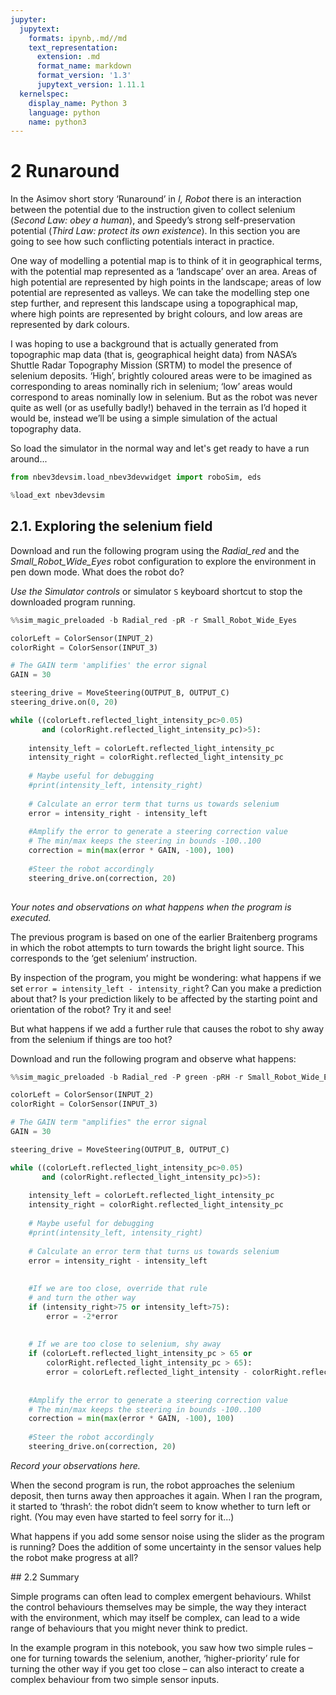 ```yaml
---
jupyter:
  jupytext:
    formats: ipynb,.md//md
    text_representation:
      extension: .md
      format_name: markdown
      format_version: '1.3'
      jupytext_version: 1.11.1
  kernelspec:
    display_name: Python 3
    language: python
    name: python3
---
```


# 2 Runaround


In the Asimov short story ‘Runaround’ in *I, Robot* there is an interaction between the potential due to the instruction given to collect selenium (*Second Law: obey a human*), and Speedy’s strong self-preservation potential (*Third Law: protect its own existence*). In this section you are going to see how such conflicting potentials interact in practice.

One way of modelling a potential map is to think of it in geographical terms, with the potential map represented as a ‘landscape’ over an area. Areas of high potential are represented by high points in the landscape; areas of low potential are represented as valleys. We can take the modelling step one step further, and represent this landscape using a topographical map, where high points are represented by bright colours, and low areas are represented by dark colours.

I was hoping to use a background that is actually generated from topographic map data (that is, geographical height data) from NASA’s Shuttle Radar Topography Mission (SRTM) to model the presence of selenium deposits. ‘High’, brightly coloured areas were to be imagined as corresponding to areas nominally rich in selenium; ‘low’ areas would correspond to areas nominally low in selenium. But as the robot was never quite as well (or as usefully badly!) behaved in the terrain  as I’d hoped it would be, instead we’ll be using a simple simulation of the actual topography data.

So load the simulator in the normal way and let's get ready to have a run around...

```python pinned_outputs=[]
from nbev3devsim.load_nbev3devwidget import roboSim, eds

%load_ext nbev3devsim
```

## 2.1. Exploring the selenium field

Download and run the following program using the *Radial_red* and the *Small_Robot_Wide_Eyes* robot configuration to explore the environment in pen down mode. What does the robot do?

*Use the Simulator controls* or simulator `S` keyboard shortcut to stop the downloaded program running.

```python
%%sim_magic_preloaded -b Radial_red -pR -r Small_Robot_Wide_Eyes

colorLeft = ColorSensor(INPUT_2)
colorRight = ColorSensor(INPUT_3)

# The GAIN term 'amplifies' the error signal
GAIN = 30

steering_drive = MoveSteering(OUTPUT_B, OUTPUT_C)
steering_drive.on(0, 20)

while ((colorLeft.reflected_light_intensity_pc>0.05) 
       and (colorRight.reflected_light_intensity_pc)>5):
    
    intensity_left = colorLeft.reflected_light_intensity_pc
    intensity_right = colorRight.reflected_light_intensity_pc
    
    # Maybe useful for debugging
    #print(intensity_left, intensity_right)
    
    # Calculate an error term that turns us towards selenium
    error = intensity_right - intensity_left
    
    #Amplify the error to generate a steering correction value
    # The min/max keeps the steering in bounds -100..100
    correction = min(max(error * GAIN, -100), 100)
    
    #Steer the robot accordingly
    steering_drive.on(correction, 20)
    
```

<!-- #region student=true -->
*Your notes and observations on what happens when the program is executed.*
<!-- #endregion -->

The previous program is based on one of the earlier Braitenberg programs in which the robot attempts to turn towards the bright light source. This corresponds to the ‘get selenium’ instruction.

<!-- #region tags=["alert-success"] -->
By inspection of the program, you might be wondering: what happens if we set `error = intensity_left - intensity_right`? Can you make a prediction about that? Is your prediction likely to be affected by the starting point and orientation of the robot? Try it and see!
<!-- #endregion -->

But what happens if we add a further rule that causes the robot to shy away from the selenium if things are too hot?

Download and run the following program and observe what happens:

```python
%%sim_magic_preloaded -b Radial_red -P green -pRH -r Small_Robot_Wide_Eyes

colorLeft = ColorSensor(INPUT_2)
colorRight = ColorSensor(INPUT_3)

# The GAIN term "amplifies" the error signal
GAIN = 30

steering_drive = MoveSteering(OUTPUT_B, OUTPUT_C)

while ((colorLeft.reflected_light_intensity_pc>0.05) 
       and (colorRight.reflected_light_intensity_pc)>5):
    
    intensity_left = colorLeft.reflected_light_intensity_pc
    intensity_right = colorRight.reflected_light_intensity_pc
    
    # Maybe useful for debugging
    #print(intensity_left, intensity_right)
    
    # Calculate an error term that turns us towards selenium
    error = intensity_right - intensity_left
    
    
    #If we are too close, override that rule
    # and turn the other way
    if (intensity_right>75 or intensity_left>75):
        error = -2*error
    
    
    # If we are too close to selenium, shy away
    if (colorLeft.reflected_light_intensity_pc > 65 or
        colorRight.reflected_light_intensity_pc > 65):
        error = colorLeft.reflected_light_intensity - colorRight.reflected_light_intensity
    
    
    #Amplify the error to generate a steering correction value
    # The min/max keeps the steering in bounds -100..100
    correction = min(max(error * GAIN, -100), 100)
    
    #Steer the robot accordingly
    steering_drive.on(correction, 20)

```

<!-- #region student=true -->
*Record your observations here.*
<!-- #endregion -->

When the second program is run, the robot approaches the selenium deposit, then turns away then approaches it again. When I ran the program, it started to ‘thrash’: the robot didn’t seem to know whether to turn left or right. (You may even have started to feel sorry for it...)

What happens if you add some sensor noise using the slider as the program is running? Does the addition of some uncertainty in the sensor values help the robot make progress at all?


## 2.2 Summary

Simple programs can often lead to complex emergent behaviours. Whilst the control behaviours themselves may be simple, the way they interact with the environment, which may itself be complex, can lead to a wide range of behaviours that you might never think to predict.

In the example program in this notebook, you saw how two simple rules – one for turning towards the selenium, another, ‘higher-priority’ rule for turning the other way if you get too close – can also interact to create a complex behaviour from two simple sensor inputs.
